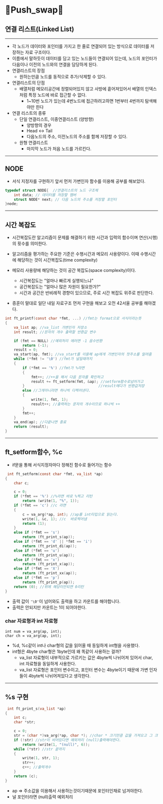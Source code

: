 # **🎯Push_swap🎯**

## **연결 리스트(Linked List)**

---

- 각 노드가 데이터와 포인터를 가지고 한 줄로 연결되어 있는 방식으로 데이터를 저장하는 자료 구조이다.
- 이름에서 말하듯이 데이터를 담고 있는 노드들이 연결되어 있는데, 노드의 포인터가 다음이나 이전의 노드와의 연결을 담당하게 된다.
- 연결리스트의 장점
  - 원하는만큼 노드를 동적으로 추가/삭제할 수 있다.
- 연결리스트의 단점
  - 배열처럼 메모리공간에 정렬되어있지 않고 사방에 흩어져있어서
    배열의 인덱스처럼 특정 노드에 바로 접근할 수 없다.
    - 1~10번 노드가 있는데 4번노드에 접근하려고하면
      1번부터 4번까지 탐색해야만 힌다
- 연결 리스트의 종류
  - 단일 연결리스트, 이중연결리스트 (양방향)
    - 양방향의 경우
    - Head <-> Tail
    - 다음노드의 주소, 이전노드의 주소를 함께 저장할 수 있다.
  - 원형 연결리스트
    - 마지막 노드가 처음 노드를 가르킨다.

---

## NODE

- 서식 지정자를 구현하기 앞서 먼저 가변인자 함수를 이용해 공부를 해보았다.

```c
typedef struct NODE{  //연결리스트의 노드 구조체
    int data; // 데이터를 저장할 멤버
    struct NODE* next; // 다음 노드의 주소를 저장할 포인터
}node;
```

---

## 시간 복잡도

- 시간복잡도란 알고리즘이 문제를 해결하기 위한 시간과 입력의 함수이며 연산(시행)의 횟수를 의미한다.
- 알고리즘을 평가하는 주요한 기준은 수행시간과 메모리 사용량이다. 이때 수행시간에 해당하는 것이 시간복잡도(time complexity)
- 메모리 사용량에 해당하는 것이 공간 복잡도(space complexity)이다.

  - 시간복잡도는 "얼마나 빠르게 실행되느냐"
  - 공간복잡도는 "얼마나 많은 자원이 필요한가?"
  - 시간과 공간은 반비례적 경향이 있으므로, 주로 시간 복잡도 위주로 판단한다.

- 증훈이 말대로 일단 내일 자료구조 먼저 구현을 해보고 오전 42서울 공부를 해야겠다.

```c
int ft_printf(const char *fmt, ...) //fmt는 format으로 서식이라는뜻
{
    va_list ap; //va_list 가변인자 저장소
    int result; //문자의 개수 출력할 반환값 변수

    if (fmt == NULL) //예외처리 에러면 -1 음수반환
        return (-1);
    result = 0;
    va_start(ap, fmt); //va_start를 이용해 ap에게 가변인자의 첫주소를 알려줌
    while (*fmt != '\0') //fmt가 널일때까지
    {
        if (*fmt == '%') //fmt가 %라면
        {
            fmt++; //++을 해서 다음 문자를 확인하고
            result += ft_setform(fmt, &ap); //setform함수로넘어가고
        }                                  //result에다가 반환값저장
        else //그게아니라면 하나씩 다찍어낸다.
        {
            write(1, fmt, 1);
            result++; //출력하는 문자의 개수이므로 하나씩 ++
        }
        fmt++;
    }
    va_end(ap); //다끝나면 종료
    return (result);
}
```

---

## ft_setform함수, %c

- if문을 통해 서식지정자마다 정해진 함수로 들어가는 함수

```c
 int ft_setform(const char *fmt, va_list *ap)
{
    char c;

    c = 0;
    if (*fmt == '%') //%라면 바로 %찍고 리턴
        return (write(1, "%", 1));
    if (*fmt == 'c') //c 라면
    {
        c = va_arg(*ap, int); //ap를 int타입으로 읽는다.
        write(1, &c, 1); //c  바로찍어냄
        return (1);
    }
    else if (*fmt == 's')
        return (ft_print_s(ap));
    else if (*fmt == 'd' || *fmt == 'i')
        return (ft_print_di(ap));
    else if (*fmt == 'u')
        return (ft_print_u(ap));
    else if (*fmt == 'x')
        return (ft_print_x(ap));
    else if (*fmt == 'X')
        return (ft_print_xx(ap));
    else if (*fmt == 'p')
        return (ft_print_p(ap));
    return (0); //위에 해당이안되면 0리턴
}

```

- 출력 값이 `'\0'`이 넘어와도 출력을 하고 카운트를 해야합니다.
- 출력은 안되지만 카운트는 1이 되어야한다.

### char 자료형과 int 자료형

```
int num = va_arg(ap, int);
char ch = va_arg(ap, int);
```

- %d, %c같이 int나 char형의 값을 읽어올 때 동일하게 int형을 사용했다.
- int형은 4byte char형은 1byte인데 왜 똑같이 사용하는 걸까?
  - va_list 자료형이 내부적으로 가르키는 값은 4byte씩 나뉘어져 있어서 char, int 자료형을 동일하게 사용한다.
  - va_list 자료형은 포인터 변수이고, 포인터 변수는 4byte이기 때문에 가변 인자들이 4byte씩 나뉘어져있다고 생각한다.

---

## %s 구현

```c
 int ft_print_s(va_list *ap)
{
    int c;
    char *str;

    c = 0;
    str = (char *)va_arg(*ap, char *); //char * 크기만큼 값을 가져오고 그 크기만큼 이동, str에 넣음
    if (!str) //str이 비어있다면 예외처리 (null)출력해야한다.
        return (write(1, "(null)", 6));
    while (*str) //str 끝까지
    {
        write(1, str, 1);
        str++;
        c++; //출력개수
    }
    return (c);
}
```

- ap => 주소값을 이용해서 사용하는것이기때문에 포인터인채로 넘겨야한다.
- 널 포인터라면 (null)출력 예외처리
